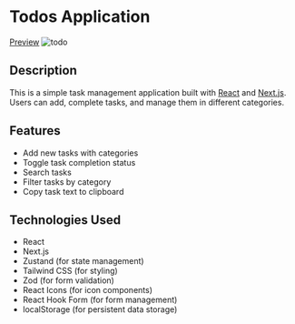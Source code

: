 # Todos Application

[Preview](https://manage-todos-beta.vercel.app/)
![todo](https://github.com/idrissi-hamza/todo-test/assets/97639117/44cc7234-b288-4da2-ba77-46cd7fe22d47)

## Description

This is a simple task management application built with [React](https://reactjs.org/) and [Next.js](https://nextjs.org/). Users can add, complete tasks, and manage them in different categories.

## Features

- Add new tasks with categories
- Toggle task completion status
- Search tasks
- Filter tasks by category
- Copy task text to clipboard

## Technologies Used

- React
- Next.js
- Zustand (for state management)
- Tailwind CSS (for styling)
- Zod (for form validation)
- React Icons (for icon components)
- React Hook Form (for form management)
- localStorage (for persistent data storage)
